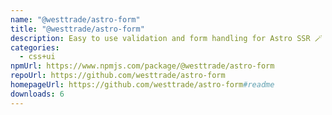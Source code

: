 ```yaml
---
name: "@westtrade/astro-form"
title: "@westtrade/astro-form"
description: Easy to use validation and form handling for Astro SSR 🪄
categories:
  - css+ui
npmUrl: https://www.npmjs.com/package/@westtrade/astro-form
repoUrl: https://github.com/westtrade/astro-form
homepageUrl: https://github.com/westtrade/astro-form#readme
downloads: 6
---
```


